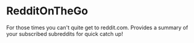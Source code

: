 # RedditOnTheGo
For those times you can't quite get to reddit.com. Provides a summary of your subscribed subreddits for quick catch up!
